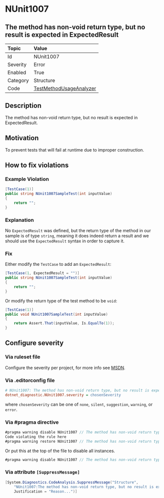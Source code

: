 # NUnit1007

## The method has non-void return type, but no result is expected in ExpectedResult

| Topic    | Value
| :--      | :--
| Id       | NUnit1007
| Severity | Error
| Enabled  | True
| Category | Structure
| Code     | [TestMethodUsageAnalyzer](https://github.com/nunit/nunit.analyzers/blob/0.6.0/src/nunit.analyzers/TestMethodUsage/TestMethodUsageAnalyzer.cs)

## Description

The method has non-void return type, but no result is expected in ExpectedResult.

## Motivation

To prevent tests that will fail at runtime due to improper construction.

## How to fix violations

### Example Violation

```csharp
[TestCase(1)]
public string NUnit1007SampleTest(int inputValue)
{
    return "";
}
```

### Explanation

No `ExpectedResult` was defined, but the return type of the method in our sample is of type `string`, meaning it does indeed return a result and we should use the `ExpectedResult` syntax in order to capture it.

### Fix

Either modify the `TestCase` to add an `ExpectedResult`:

```csharp
[TestCase(1, ExpectedResult = "")]
public string NUnit1007SampleTest(int inputValue)
{
    return "";
}
```

Or modify the return type of the test method to be `void`:

```csharp
[TestCase(1)]
public void NUnit1007SampleTest(int inputValue)
{
    return Assert.That(inputValue, Is.EqualTo(1));
}
```

<!-- start generated config severity -->
## Configure severity

### Via ruleset file

Configure the severity per project, for more info see [MSDN](https://msdn.microsoft.com/en-us/library/dd264949.aspx).

### Via .editorconfig file

```ini
# NUnit1007: The method has non-void return type, but no result is expected in ExpectedResult
dotnet_diagnostic.NUnit1007.severity = chosenSeverity
```

where `chosenSeverity` can be one of `none`, `silent`, `suggestion`, `warning`, or `error`.

### Via #pragma directive

```csharp
#pragma warning disable NUnit1007 // The method has non-void return type, but no result is expected in ExpectedResult
Code violating the rule here
#pragma warning restore NUnit1007 // The method has non-void return type, but no result is expected in ExpectedResult
```

Or put this at the top of the file to disable all instances.

```csharp
#pragma warning disable NUnit1007 // The method has non-void return type, but no result is expected in ExpectedResult
```

### Via attribute `[SuppressMessage]`

```csharp
[System.Diagnostics.CodeAnalysis.SuppressMessage("Structure",
    "NUnit1007:The method has non-void return type, but no result is expected in ExpectedResult",
    Justification = "Reason...")]
```
<!-- end generated config severity -->

